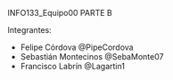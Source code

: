 INFO133_Equipo00 PARTE B

Integrantes: 
- Felipe Córdova @PipeCordova
- Sebastián Montecinos @SebaMonte07
- Francisco Labrín @Lagartin1

